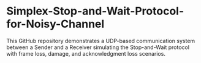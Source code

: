 # Simplex-Stop-and-Wait-Protocol-for-Noisy-Channel
This GitHub repository demonstrates a UDP-based communication system between a Sender and a Receiver simulating the Stop-and-Wait protocol with frame loss, damage, and acknowledgment loss scenarios.
